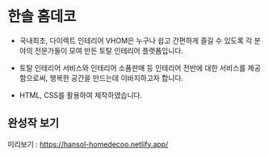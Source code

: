 # 한솔 홈데코

- 국내최초, 다이렉트 인테리어 VHOM은 누구나 쉽고 간편하게 즐길 수 있도록 각 분야의 전문가들이 모여 만든 토탈 인테리어 플랫폼입니다.

- 토탈 인테리어 서비스와 인테리어 소품판매 등 인테리어 전반에 대한 서비스를 제공함으로써, 행복한 공간을 만드는데 이바지하고자 합니다.
 
- HTML, CSS를 활용하여 제작하였습니다.

## 완성작 보기
미리보기 : https://hansol-homedecoo.netlify.app/
